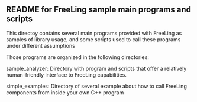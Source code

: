 
## README for FreeLing sample main programs and scripts

  This directoy contains several main programs provided with FreeLing 
 as samples of library usage, and some scripts used to call these 
 programs under different assumptions

   Those programs are organized in the following directories:

   sample_analyzer: Directory with program and scripts that offer a
        relatively human-friendly interface to FreeLing capabilities.

   simple_examples: Directory of several example about how to call 
        FreeLing components from inside your own C++ program
   
